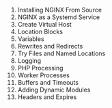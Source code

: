 1. Installing NGINX From Source
2. NGINX as a Systemd Service
3. Create Virtual Host
4. Location Blocks
5. Variables
6. Rewrites and Redirects
7. Try Files and Named Locations
8. Logging
9. PHP Processing
10. Worker Processes
11. Buffers and Timeouts
12. Adding Dynamic Modules
13. Headers and Expires
